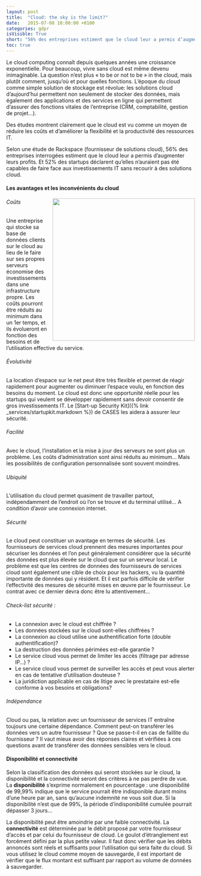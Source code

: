 ```yaml
---
layout: post
title:  "Cloud: the sky is the limit?"
date:   2015-07-08 10:00:00 +0100
categories: gdpr
isVisible: True
short: "56% des entreprises estiment que le cloud leur a permis d’augmenter leurs profits. Et vous?"
toc: true
---
```

Le cloud computing connaît depuis quelques années une croissance exponentielle. Pour beaucoup, vivre sans cloud est même devenu inimaginable. La question n’est plus « to be or not to be » in the cloud, mais plutôt comment, jusqu’où et pour quelles fonctions. L’époque du cloud comme simple solution de stockage est révolue: les solutions cloud d’aujourd’hui permettent non seulement de stocker des données, mais également des applications et des services en ligne qui permettent d’assurer des fonctions vitales de l’entreprise (CRM, comptabilité, gestion de projet…).


Des études montrent clairement que le cloud est vu comme un moyen de réduire les coûts et d’améliorer la flexibilité et la productivité des ressources IT.

Selon une étude de Rackspace (fournisseur de solutions cloud), 56% des entreprises interrogées estiment que le cloud leur a permis d’augmenter leurs profits. Et 52% des startups déclarent qu’elles n’auraient pas été capables de faire face aux investissements IT sans recourir à des solutions cloud.



<h4 class="titre-page">Les avantages et les inconvénients du cloud</h4>

<img src="{{ '/assets/img/201507/stats.png' | relative_url }}" style="float:right; width:380px; margin-left: 15px;" />

<h6 class="title3-page">Coûts</h6>
Une entreprise qui stocke sa base de données clients sur le cloud au lieu de le faire sur ses propres serveurs économise des investissements dans une infrastructure propre. Les coûts pourront être réduits au minimum dans un 1er temps, et ils évolueront en fonction des besoins et de l’utilisation effective du service.

<h6 class="title3-page">Évolutivité</h6>
La location d’espace sur le net peut être très flexible et permet de réagir rapidement pour augmenter ou diminuer l’espace voulu, en fonction des besoins du moment. Le cloud est donc une opportunité réelle pour les startups qui veulent se développer rapidement sans devoir consentir de gros investissements IT. Le [Start-up Security Kit]({% link _services/startupkit.markdown %}) de CASES les aidera à assurer leur sécurité.

 <h6 class="title3-page">Facilité</h6>
Avec le cloud, l’installation et la mise à jour des serveurs ne sont plus un problème. Les coûts d’administration sont ainsi réduits au minimum… Mais les possibilités de configuration personnalisée sont souvent moindres.

<h6 class="title3-page">Ubiquité</h6>
L’utilisation du cloud permet quasiment de travailler partout, indépendamment de l’endroit où l’on se trouve et du terminal utilisé… A condition d’avoir une connexion internet.

<h6 class="title3-page">Sécurité</h6>
Le cloud peut constituer un avantage en termes de sécurité. Les fournisseurs de services cloud prennent des mesures importantes pour sécuriser les données et l’on peut généralement considérer que la sécurité des données est plus élevée sur le cloud que sur un serveur local. Le problème est que les centres de données des fournisseurs de services cloud sont  également une cible de choix pour les hackers, vu la quantité importante de données qui y résident. Et il est parfois difficile de vérifier l’effectivité des mesures de sécurité mises en œuvre par le fournisseur. Le contrat avec ce dernier devra donc être lu attentivement…

<h6 class="title3-page">Check-list sécurité :</h6>

* La connexion avec le cloud est chiffrée ?
* Les données stockées sur le cloud sont-elles chiffrées ?
* La connexion au cloud utilise une authentification forte (double authentification)?
* La destruction des données périmées est-elle garantie ?
* Le service cloud vous permet de limiter les accès (filtrage par adresse IP…) ?
* Le service cloud vous permet de surveiller les accès et peut vous alerter en cas de tentative d’utilisation douteuse ?
* La juridiction applicable en cas de litige avec le prestataire est-elle conforme à vos besoins et obligations?

<h6 class="title3-page">Indépendance</h6>
Cloud ou pas, la relation avec un fournisseur de services IT entraîne toujours une certaine dépendance. Comment peut-on transférer les données vers un autre fournisseur ? Que se passe-t-il en cas de faillite du fournisseur ? Il vaut mieux avoir des réponses claires et vérifiées à ces questions avant de transférer des données sensibles vers le cloud.


<h4 class="titre-page">Disponibilité et connectivité</h4>

Selon la classification des données qui seront stockées sur le cloud, la disponibilité et la connectivité seront des critères à ne pas perdre de vue.
La **disponibilité** s’exprime normalement en pourcentage : une disponibilité de 99,99% indique que le service pourrait être indisponible durant moins d’une heure par an, sans qu’aucune indemnité ne vous soit due. Si la disponibilité n’est que de 99%, la période d’indisponibilité cumulée pourrait dépasser 3 jours…

La disponibilité peut être amoindrie par une faible connectivité. La **connectivité** est déterminée par le débit proposé par votre fournisseur d’accès et par celui du fournisseur de cloud. Le goulot d’étranglement est forcément défini par la plus petite valeur. Il faut donc vérifier que les débits annoncés sont réels et suffisants pour l’utilisation qui sera faite du cloud.
Si vous utilisez le cloud comme moyen de sauvegarde, il est important de vérifier que le flux montant est suffisant par rapport au volume de données à sauvegarder.

